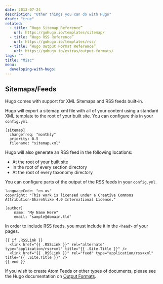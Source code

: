 ```yaml
---
date: 2013-07-24
description: "Other things you can do with Hugo"
draft: "true"
related:
  - title: “Hugo Sitemap Reference”
    url: https://gohugo.io/templates/sitemap/
  - title: “Hugo RSS Reference”
    url: https://gohugo.io/templates/rss/
  - title: “Hugo Output Format Reference”
    url: https://gohugo.io/extras/output-formats/
tags: ""
title: "Misc"
menu:
  developing-with-hugo:
---
```

## Sitemaps/Feeds
Hugo comes with support for XML Sitemaps and RSS feeds built-in.

Hugo will export a sitemap.xml file with all of your content using a standard XML template to the root of your built site. You can configure this in your `config.yml`.

	[sitemap]
	  changefreq: "monthly"
	  priority: 0.5
	  filename: "sitemap.xml"

Hugo will also generate an RSS feed in the following locations:

- At the root of your built site
- In the root of every section directory
- At the root of every taxonomy directory

You can configure parts of the output of the RSS feeds in your `config.yml`.

	languageCode: "en-us"
	copyright: "This work is licensed under a Creative Commons Attribution-ShareAlike 4.0 International License."
	
	[author]
	    name: "My Name Here"
	    email: "sample@domain.tld"

In order to include RSS feeds, you must include it in the `<head>` of your pages.

	{{ if .RSSLink }}
	  <link href="{{ .RSSLink }}" rel="alternate" type="application/rss+xml" title="{{ .Site.Title }}" />
	  <link href="{{ .RSSLink }}" rel="feed" type="application/rss+xml" title="{{ .Site.Title }}" />
	{{ end }}

If you wish to create Atom Feeds or other types of documents, please see the Hugo documentation on [Output Formats][1].

[1]:	https://gohugo.io/extras/output-formats/
